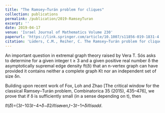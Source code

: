 ```yaml
---
title: "The Ramsey–Turán problem for cliques"
collection: publications
permalink: /publication/2019-RamseyTuran
excerpt: ''
date: 2019-04-17
venue: 'Israel Journal of Mathematics Volume 230'
paperurl: 'https://link.springer.com/article/10.1007/s11856-019-1831-4'
citation: 'Lüders, C.M., Reiher, C. The Ramsey–Turán problem for cliques. <i>Isr. J. Math.</i> <b>230</b>, 613–652 (2019). doi: 10.1007/s11856-019-1831-4'
---
```

An important question in extremal graph theory raised by Vera T. Sós asks to determine for a given integer t ≥ 3 and a given positive real number δ the asymptotically supremal edge density ft(δ) that an n-vertex graph can have provided it contains neither a complete graph Kt nor an independent set of size δn.

Building upon recent work of Fox, Loh and Zhao [The critical window for the classical Ramsey–Turán problem, Combinatorica 35 (2015), 435–476], we prove that if δ is sufficiently small (in a sense depending on t), then

𝑓𝑡(𝛿)={3𝑡−103𝑡−4+𝛿−𝛿2𝑖𝑓𝑡𝑖𝑠𝑒𝑣𝑒𝑛,𝑡−3𝑡−1+𝛿𝑖𝑓𝑡𝑖𝑠𝑜𝑑𝑑.

